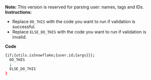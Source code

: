 **Note:** This version is reserved for parsing user: names, tags and IDs.\
**Instructions:**
* Replace `DO_THIS` with the code you want to run if validation is successful.
* Replace `ELSE_DO_THIS` with the code you want to run if validation is invalid.

**Code**
```sh
{if;{utils.isSnowflake;{user.id;{args}}};
  DO_THIS
  ;
  ELSE_DO_THIS
}
```
